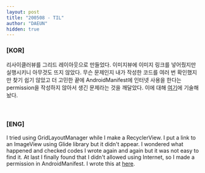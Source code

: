 ```yaml
---
layout: post
title: "200508 - TIL"
author: "DAEUN"
hidden: true
---
```


### [KOR]
리사이클러뷰를 그리드 레이아웃으로 만들었다. 이미지뷰에 이미지 링크를 넣어줬지만 실행시키니 아무것도 뜨지 않았다. 무슨 문제인지 내가 작성한 코드를 여러 번 확인했지만 찾기 쉽기 않았고 더 고민한 끝에 AndroidManifest에 인터넷 사용을 한다는 permission을 작성하지 않아서 생긴 문제라는 것을 깨달았다. 이에 대해 [여기](https://github.com/shalo1040/sopt_android/tree/master/Seminar2/HW03/#HW03)에 기술해놨다.
<br><br><br>
### [ENG]
I tried using GridLayoutManager while I make a RecyclerView. I put a link to an ImageView using Glide library but it didn't appear. I wondered what happened and checked codes I wrote again and again but it was not easy to find it. At last I finally found that I didn't allowed using Internet, so I made a permission in AndroidManifest. I wrote this at [here](https://github.com/shalo1040/sopt_android/tree/master/Seminar2/HW03/#HW03).
